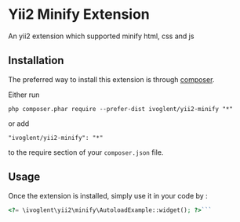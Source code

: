 Yii2 Minify Extension
=====================
An yii2 extension which supported minify html, css and js

Installation
------------

The preferred way to install this extension is through [composer](http://getcomposer.org/download/).

Either run

```
php composer.phar require --prefer-dist ivoglent/yii2-minify "*"
```

or add

```
"ivoglent/yii2-minify": "*"
```

to the require section of your `composer.json` file.


Usage
-----

Once the extension is installed, simply use it in your code by  :

```php
<?= \ivoglent\yii2\minify\AutoloadExample::widget(); ?>```